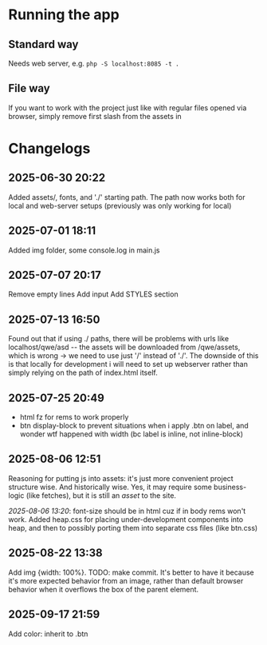 # Running the app
## Standard way
Needs web server, e.g. `php -S localhost:8085 -t .`
## File way
If you want to work with the project just like with regular files opened via browser,
simply remove first slash from the assets in <head>

# Changelogs
## 2025-06-30 20:22
Added assets/, fonts, and './' starting path. 
The path now works both for local and web-server setups (previously was only working for local)

## 2025-07-01 18:11
Added img folder, some console.log in main.js

## 2025-07-07 20:17
Remove empty lines
Add input
Add STYLES section

## 2025-07-13 16:50
Found out that if using ./ paths, there will be problems with urls like localhost/qwe/asd -- the assets will be downloaded from /qwe/assets, which is wrong -> we need to use just '/' instead of './'.
The downside of this is that locally for development i will need to set up webserver rather than simply relying on the path of index.html itself.

## 2025-07-25 20:49
- html fz for rems to work properly
- btn display-block to prevent situations when i apply .btn on label, and wonder wtf happened with width (bc label is inline, not inline-block)

## 2025-08-06 12:51
Reasoning for putting js into assets: it's just more convenient project structure wise. And historically wise.
Yes, it may require some business-logic (like fetches), but it is still
an *asset* to the site.

*2025-08-06 13:20*: font-size should be in html cuz if in body rems won't work.
Added heap.css for placing under-development components into heap, and then to possibly porting them into separate css files (like btn.css)

## 2025-08-22 13:38
Add img {width: 100%}. TODO: make commit. It's better to have it because it's more expected behavior from an image, rather than default browser behavior when it overflows the box of the parent element.

## 2025-09-17 21:59
Add color: inherit to .btn